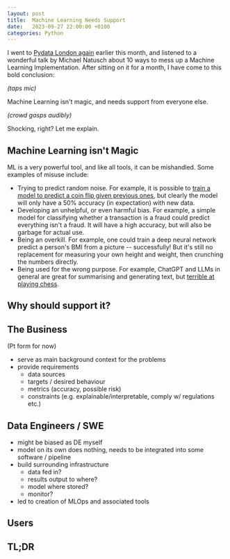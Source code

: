 ```yaml
---
layout: post
title:  Machine Learning Needs Support
date:   2023-09-27 22:00:00 +0100
categories: Python
---
```


I went to [Pydata London again](LINKTOOLDARTICLE) earlier this month, and listened to a wonderful talk by Michael Natusch about 10 ways to mess up a Machine Learning Implementation. After sitting on it for a month, I have come to this bold conclusion:

_(taps mic)_

Machine Learning isn't magic, and needs support from everyone else.

_(crowd gasps audibly)_

Shocking, right? Let me explain.

## Machine Learning isn't Magic

ML is a very powerful tool, and like all tools, it can be mishandled. Some examples of misuse include:

- Trying to predict random noise. For example, it is possible to [train a model to predict a coin flip given previous ones](LINKHERE), but clearly the model will only have a 50% accuracy (in expectation) with new data.
- Developing an unhelpful, or even harmful bias. For example, a simple model for classifying whether a transaction is a fraud could predict everything isn't a fraud. It will have a high accuracy, but will also be garbage for actual use.
- Being an overkill. For example, one could train a deep neural network predict a person's BMI from a picture -- successfully! But it's still no replacement for measuring your own height and weight, then crunching the numbers directly.
- Being used for the wrong purpose. For example, ChatGPT and LLMs in general are great for summarising and generating text, but [terrible at playing chess](LINKTOSTOCKFISHVERSUSCHATGPT).

## Why should support it?

## The Business

(Pt form for now)

- serve as main background context for the problems
- provide requirements
  - data sources
  - targets / desired behaviour
  - metrics (accuracy, possible risk)
  - constraints (e.g. explainable/interpretable, comply w/ regulations etc.)

## Data Engineers / SWE

- might be biased as DE myself
- model on its own does nothing, needs to be integrated into some software / pipeline
- build surrounding infrastructure
  - data fed in?
  - results output to where?
  - model where stored?
  - monitor?
- led to creation of MLOps and associated tools

## Users

## TL;DR
